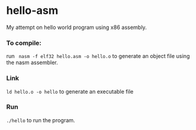 # hello-asm

My attempt on hello world program using x86 assembly.

### To compile:
 run ` 
 nasm -f elf32 hello.asm -o hello.o
 ` to generate an object file using the nasm assembler.

 ### Link

 `
 ld hello.o -o hello
 ` to generate an executable file

 ### Run

`./hello` to run the program.